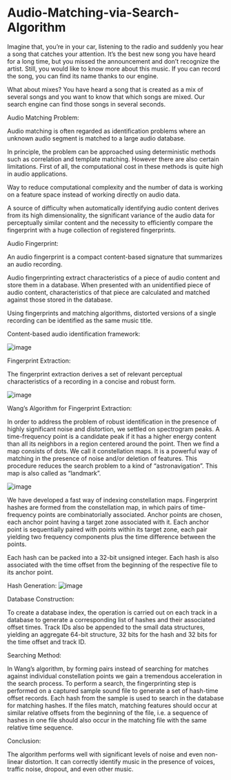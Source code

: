 # Audio-Matching-via-Search-Algorithm

Imagine that, you’re in your car, listening to the radio and suddenly you hear a song that catches your attention. It’s the best new song you have heard for a long time, but you missed the announcement and don’t recognize the artist. Still, you would like to know more about this music. If you can record the song, you can find its name thanks to our engine.

What about mixes? You have heard a song that is created as a mix of several songs and you want to know that which songs are mixed. Our search engine can find those songs in several seconds.

Audio Matching Problem:

Audio matching is often regarded as identification problems where an unknown audio segment is matched to a large audio database.

In principle, the problem can be approached using deterministic methods such as correlation and template matching. However there are also certain limitations. First of all, the computational cost in these methods is quite high in audio applications.

Way to reduce computational complexity and the number of data is working on a feature space instead of working directly on audio data.

A source of difficulty when automatically identifying audio content derives from its high dimensionality, the significant variance of the audio data for perceptually similar content and the necessity to efficiently compare the fingerprint with a huge collection of registered fingerprints.

Audio Fingerprint:

An audio fingerprint is a compact content-based signature that summarizes an audio recording.

Audio fingerprinting extract characteristics of a piece of audio content and store them in a database. When presented with an unidentified piece of audio content, characteristics of that piece are calculated and matched against those stored in the database. 

Using fingerprints and matching algorithms, distorted versions of a single recording can be identified as the same music title. 

Content-based audio identification framework:

![image](https://user-images.githubusercontent.com/79766032/114278136-50b85c80-99fc-11eb-96cf-d4356cabccd8.png)

Fingerprint Extraction:

The fingerprint extraction derives a set of relevant perceptual characteristics of a recording in a concise and robust form.

![image](https://user-images.githubusercontent.com/79766032/114278147-6299ff80-99fc-11eb-8503-ad86962664bf.png)

Wang’s Algorithm for Fingerprint Extraction:

In order to address the problem of robust identification in the presence of highly significant noise and distortion, we settled on spectrogram peaks.  A time-frequency point is a candidate peak if it has a higher energy content than all its neighbors in a region centered around the point.  Then we find a map consists of dots. We call it constellation maps. It is a powerful way of matching in the presence of noise and/or deletion of features. This procedure reduces the search problem to a kind of “astronavigation”. This map is also called as “landmark”.

![image](https://user-images.githubusercontent.com/79766032/114278167-83faeb80-99fc-11eb-8cdb-ffc7ccafd543.png)

We have developed a fast way of indexing constellation maps. Fingerprint hashes are formed from the constellation map, in which pairs of time-frequency points are combinatorially associated. Anchor points are chosen, each anchor point having a target zone associated with it. Each anchor point is sequentially paired with points within its target zone, each pair yielding two frequency components plus the time difference between the points.

Each hash can be packed into a 32-bit unsigned integer. Each hash is also associated with the time offset from the beginning of the respective file to its anchor point.

Hash Generation:
![image](https://user-images.githubusercontent.com/79766032/114278184-94ab6180-99fc-11eb-97b9-48bf64d3aa7b.png)

Database Construction:

To create a database index, the operation is carried out on each track in a database to generate a corresponding list of hashes and their associated offset times. Track IDs also be appended to the small data structures, yielding an aggregate 64-bit structure, 32 bits for the hash and 32 bits for the time offset and track ID.

Searching Method:

In Wang’s algorithm, by forming pairs instead of searching for matches against individual constellation points we gain a tremendous acceleration in the search process. 
To perform a search, the fingerprinting step is performed on a captured sample sound file to generate a set of hash-time offset records. Each hash from the sample is used to search in the database for matching hashes. If the files match, matching features should occur at similar relative offsets from the beginning of the file, i.e. a sequence of hashes in one file should also occur in the matching file with the same relative time sequence.

Conclusion:

The algorithm performs well with significant levels of noise and even non-linear distortion. It can correctly identify music in the presence of voices, traffic noise, dropout, and even other music.
















